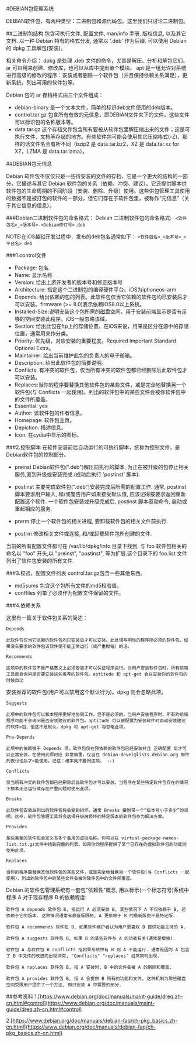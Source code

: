#DEBIAN包管理系统

DEBIAN软件包，有两种类型：二进制包和源代码包。这里我们只讨论二进制包。

##二进制包结构
包含可执行文件, 配置文件, man/info 手册, 版权信息, 以及其它文档. 以一种 Debian 特有的格式分发, 通常以 '.deb' 作为后缀. 可以使用 Debian 的 dpkg 工具解包(安装)。

相关命令介绍：
    dpkg 是处理 .deb 文件的命令，尤其是解压、分析和解包它们。 
    ar   可以用来创建、修改库，也可以从库中提出单个模块。
    apt 是一组允许对系统进行高级的修改的程序：安装或者删除一个软件包（并且保持依赖关系满足），更新系统，列出可用的软件包等。 

Debian 包的 ar 存档格式由三个文件组成： 
- debian-binary 是一个文本文件，简单的标识deb文件使用的deb版本。
- control.tar.gz 包含所有有效的元信息，即DEBIAN文件夹下的文件。这些文件可以标识包的名称版本等。
- data.tar.gz 这个存档文件包含所有要被从软件包里解压缩出来的文件；这是可执行文件、文档等存储的地方。有些软件包可能会使用其它压缩格式(-Z)，那样的话文件名会有所不同（bzip2 是 data.tar.bz2，XZ 是 data.tar.xz for XZ，LZMA 是 data.tar.lzma）。 


##DEBIAN包元信息

Debian 软件包不仅仅只是一些待安装的文件的存档，它是一个更大的结构的一部分，它描述与其它 Debian 软件包的关系（依赖、冲突、建议）。它还提供脚本供软件包的生命周期的不同阶段（安装、删除、升级）使用。这些供包管理工具使用的数据不是被打包的软件的一部分，但它们存在于软件包里，被称作“元信息”（关于其它信息的信息）。

###Debian二进制软件包的命名格式：
Debian 二进制软件包的命名格式:
	`` <软件包名>_<版本号>-<Debian修订号>.deb`` 

NOTE:在iOS越狱开发过程中，发布的deb包名通常如下：
	``<软件包名>_<版本号>_<平台名>.deb``

###1.control文件
- Package: 包名
- Name:    显示名称
- Version: 给出上游开发者的版本号和修正版本号
- Architecture: 指定这个二进制包的编译硬件平台。iOS为iphoneos-arm
- Depends: 给出依赖的包的列表。此软件包仅当它依赖的软件包均已安装后才可以安装。firmware (>= 8.0)表示依赖iOS8.0以上系统。
- Installed-Size:说明安装这个包所需的磁盘空间，用于安装前端显示是否有足够的空间安装此程序。iOS一般忽略该域。
- Section: 给出此包在ftp上的存储位置。在iOS来说，用来是区分在源中的存储位置，通常用来作分类。
- Priority: 优先级，对应安装的重要程度。Required Important Standard Optional Extra。
- Maintainer: 给出当前维护此包的负责人的电子邮箱。
- Description: 给出此软件包的简要说明。
- Conflicts: 有冲突的软件包，仅当所有冲突的软件包都已经删除后此软件包才可以安装。
- Replaces:当你的程序要替换其他软件包的某些文件，或是完全地替换另一个软件包(与 Conflicts 一起使用)。列出的软件包中的某些文件会被你软件包中的文件所覆盖。  
- Essential: yes
- Author: 该软件包的作者信息。
- Homepage: 软件包主页。
- Depiction: 描述信息。
- Icon:  在cydia中显示的图标。

###2.控制脚本
在软件安装前后自动运行的可执行脚本，统称为控制文件，是Debian软件包的控制部分。

- preinst    Debian软件包(".deb")解压前执行的脚本, 为正在被升级的包停止相关服务,直到升级或安装完成.(成功后执行 'postinst' 脚本).
- postinst   主要完成软件包(".deb")安装完成后所需的配置工作. 通常, postinst 脚本要求用户输入, 和/或警告用户如果接受默认值, 应该记得按要求返回重新配置这个软件. 一个软件包安装或升级完成后, postinst 脚本驱动命令, 启动或重起相应的服务.

- prerm      停止一个软件包的相关进程, 要卸载软件包的相关文件前执行.
- postrm     修改相关文件或连接, 和/或卸载软件包所创建的文件.

当前的所有配置文件都可在 /var/lib/dpkg/info 目录下找到, 与 foo 软件包相关的命名以 "foo" 开头,以 "preinst", "postinst", 等为扩展.这个目录下的 foo.list 文件列出了软件包安装的所有文件.

###3.校验，配置文件列表
control.tar.gz包含一些其他东西。

- md5sums 包含这个包所有文件的md5校验值。
- conffiles 列举了必须作为配置文件保留的文件。

###4.依赖关系

 这里有一篇关于软件包关系的简述：

    Depends

    此软件包仅当它依赖的软件包均已安装后才可以安装。此处请写明你的程序所必须的软件包，如果没有要求的软件包该软件便不能正常运行（或严重抛锚）的话。

    Recommends

    这项中的软件包不是严格意义上必须安装才可以保证程序运行。当用户安装软件包时，所有前端工具都会询问是否要安装这些推荐的软件包。aptitude 和 apt-get 会在安装你的软件包的时候自动
安装推荐的软件包(用户可以禁用这个默认行为)。dpkg 则会忽略此项。

    Suggests

    此项中的软件包可以和本程序更好地协同工作，但不是必须的。当用户安装程序时，所有的前端程序可能不会询问是否安装建议的软件包。aptitude 可以被配置为安装软件时自动安装建议的软件>包，但这不是默认。dpkg 和 apt-get 将忽略此项。

    Pre-Depends

    此项中的依赖强于 Depends 项。软件包仅在预依赖的软件包已经安装并且 正确配置 后才可以正常安装。在使用此项时应 非常慎重，仅当在 debian-devel@lists.debian.org 邮件列表讨论后才>能使用。记住：根本就不要用这项。 :-)

    Conflicts

    仅当所有冲突的软件包都已经删除后此软件包才可以安装。当程序在某些特定软件包存在的情况下根本无法运行或存在严重问题时使用此项。

    Breaks

    此软件包安装后列出的软件包将会受到损坏。通常 Breaks 要附带一个“版本号小于多少”的说明。这样，软件包管理工具将会选择升级被损坏的特定版本的软件包作为解决方案。

    Provides

    某些类型的软件包会定义有多个备用的虚拟名称。你可以在 virtual-package-names-list.txt.gz文件中找到完整的列表。如果你的程序提供了某个已存在的虚拟软件包的功能则使用此项。

    Replaces

    当你的程序要替换其他软件包的某些文件，或是完全地替换另一个软件包(与 Conflicts 一起使用)。列出的软件包中的某些文件会被你软件包中的文件所覆盖。


 Debian 的软件包管理系统有一套包"依赖性"概念, 用以标示(一个标志符号)系统中程序 A 对于现存程序 B 的依赖程度:

    软件包 A depends 软件包 B, 指运行 A 必须安装 B, 某些情况下 A 不仅依赖于 B, 还依赖于它的版本. 这种情况通常有最低版限制, A 更依赖于 B 的最新版而不是特定版.

    软件包 A recommends 软件包 B, 如果软件维护者认为用户更喜欢 B 提供功能支持的 A.

    软件包 A suggests 软件包 B, 如果 B 的某些软件与 A 的功能有关(通常是增强).

    软件包 A 与软件包 B conflicts 指如果系统中有 B 则 A 不能运行. 通常是因为 A 包含了 B 中文件的改进而出现冲突, "Conflicts" "replaces" 经常同时出现.

    软件包 A replaces 软件包 B, 指 A 安装时, B 中的文件会被 A 的删除和覆盖.

    软件包 A provides 软件包 B, 指 A 会提供 B 所有的功能和文件, 这种机制为那些磁盘空间受限用户提供了一个方法, 即只安装 A 中需要的部分.



##参考资料
1.[https://www.debian.org/doc/manuals/maint-guide/dreq.zh-cn.html#control](https://www.debian.org/doc/manuals/maint-guide/dreq.zh-cn.html#control)

2.[https://www.debian.org/doc/manuals/debian-faq/ch-pkg_basics.zh-cn.html](https://www.debian.org/doc/manuals/debian-faq/ch-pkg_basics.zh-cn.html)
